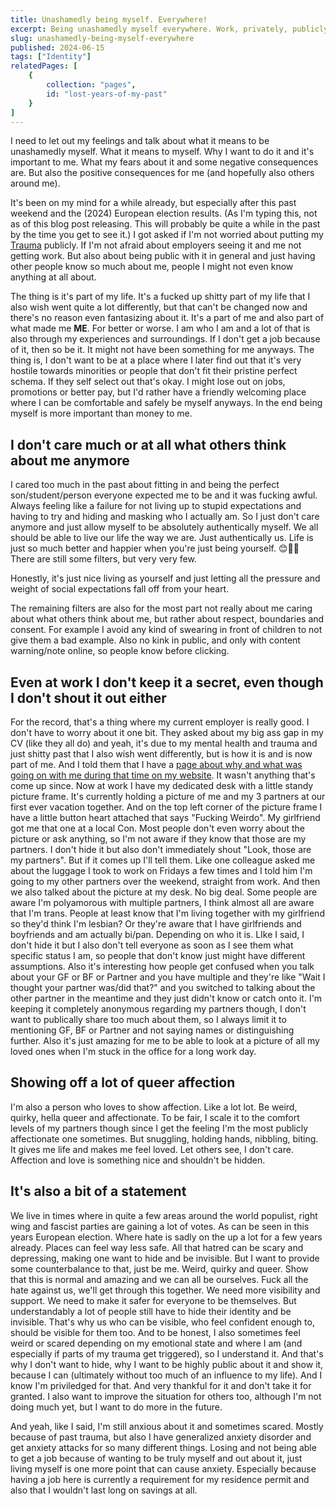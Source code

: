 ```yaml
---
title: Unashamedly being myself. Everywhere!
excerpt: Being unashamedly myself everywhere. Work, privately, publicly.
slug: unashamedly-being-myself-everywhere
published: 2024-06-15
tags: ["Identity"]
relatedPages: [
    {
        collection: "pages",
        id: "lost-years-of-my-past"
    }
]
---
```


I need to let out my feelings and talk about what it means to be unashamedly myself. What it means to myself. Why I want to do it and it's important to me. What my fears about it and some negative consequences are. But also the positive consequences for me (and hopefully also others around me).

It's been on my mind for a while already, but especially after this past weekend and the (2024) European election results. (As I'm typing this, not as of this blog post releasing. This will probably be quite a while in the past by the time you get to see it.) I got asked if I'm not worried about putting my [Trauma](/lost-years-of-my-past) publicly. If I'm not afraid about employers seeing it and me not getting work. But also about being public with it in general and just having other people know so much about me, people I might not even know anything at all about.

The thing is it's part of my life. It's a fucked up shitty part of my life that I also wish went quite a lot differently, but that can't be changed now and there's no reason even fantasizing about it. It's a part of me and also part of what made me **ME**. For better or worse. I am who I am and a lot of that is also through my experiences and surroundings. If I don't get a job because of it, then so be it. It might not have been something for me anyways. The thing is, I don't want to be at a place where I later find out that it's very hostile towards minorities or people that don't fit their pristine perfect schema. If they self select out that's okay. I might lose out on jobs, promotions or better pay, but I'd rather have a friendly welcoming place where I can be comfortable and safely be myself anyways. In the end being myself is more important than money to me.

## I don't care much or at all what others think about me anymore

I cared too much in the past about fitting in and being the perfect son/student/person everyone expected me to be and it was fucking awful. Always feeling like a failure for not living up to stupid expectations and having to try and hiding and masking who I actually am. So I just don't care anymore and just allow myself to be absolutely authentically myself. We all should be able to live our life the way we are. Just authentically us. Life is just so much better and happier when you're just being yourself. 😊🥰💚 There are still some filters, but very very few.

Honestly, it's just nice living as yourself and just letting all the pressure and weight of social expectations fall off from your heart.

The remaining filters are also for the most part not really about me caring about what others think about me, but rather about respect, boundaries and consent. For example I avoid any kind of swearing in front of children to not give them a bad example. Also no kink in public, and only with content warning/note online, so people know before clicking.

## Even at work I don't keep it a secret, even though I don't shout it out either

For the record, that's a thing where my current employer is really good. I don't have to worry about it one bit. They asked about my big ass gap in my CV (like they all do) and yeah, it's due to my mental health and trauma and just shitty past that I also wish went differently, but is how it is and is now part of me. And I told them that I have a [page about why and what was going on with me during that time on my website](/lost-years-of-my-past). It wasn't anything that's come up since. Now at work I have my dedicated desk with a little standy picture frame. It's currently holding a picture of me and my 3 partners at our first ever vacation together. And on the top left corner of the picture frame I have a little button heart attached that says "Fucking Weirdo". My girlfriend got me that one at a local Con. Most people don't even worry about the picture or ask anything, so I'm not aware if they know that those are my partners. I don't hide it but also don't immediately shout "Look, those are my partners". But if it comes up I'll tell them. Like one colleague asked me about the luggage I took to work on Fridays a few times and I told him I'm going to my other partners over the weekend, straight from work. And then we also talked about the picture at my desk. No big deal. Some people are aware I'm polyamorous with multiple partners, I think almost all are aware that I'm trans. People at least know that I'm living together with my girlfriend so they'd think I'm lesbian? Or they're aware that I have girlfriends and boyfriends and am actually bi/pan. Depending on who it is. LIke I said, I don't hide it but I also don't tell everyone as soon as I see them what specific status I am, so people that don't know just might have different assumptions. Also it's interesting how people get confused when you talk about your GF or BF or Partner and you have multiple and they're like "Wait I thought your partner was/did that?" and you switched to talking about the other partner in the meantime and they just didn't know or catch onto it. I'm keeping it completely anonymous regarding my partners though, I don't want to publically share too much about them, so I always limit it to mentioning GF, BF or Partner and not saying names or distinguishing further. Also it's just amazing for me to be able to look at a picture of all my loved ones when I'm stuck in the office for a long work day.

## Showing off a lot of queer affection

I'm also a person who loves to show affection. Like a lot lot. Be weird, quirky, hella queer and affectionate. To be fair, I scale it to the comfort levels of my partners though since I get the feeling I'm the most publicly affectionate one sometimes. But snuggling, holding hands, nibbling, biting. It gives me life and makes me feel loved. Let others see, I don't care. Affection and love is something nice and shouldn't be hidden.

## It's also a bit of a statement

We live in times where in quite a few areas around the world populist, right wing and fascist parties are gaining a lot of votes. As can be seen in this years European election. Where hate is sadly on the up a lot for a few years already. Places can feel way less safe. All that hatred can be scary and depressing, making one want to hide and be invisible. But I want to provide some counterbalance to that, just be me. Weird, quirky and queer. Show that this is normal and amazing and we can all be ourselves. Fuck all the hate against us, we'll get through this together. We need more visibility and support. We need to make it safer for everyone to be themselves. But understandably a lot of people still have to hide their identity and be invisible. That's why us who can be visible, who feel confident enough to, should be visible for them too. And to be honest, I also sometimes feel weird or scared depending on my emotional state and where I am (and especially if parts of my trauma get triggered), so I understand it. And that's why I don't want to hide, why I want to be highly public about it and show it, because I can (ultimately without too much of an influence to my life). And I know I'm priviledged for that. And very thankful for it and don't take it for granted. I also want to improve the situation for others too, although I'm not doing much yet, but I want to do more in the future.

And yeah, like I said, I'm still anxious about it and sometimes scared. Mostly because of past trauma, but also I have generalized anxiety disorder and get anxiety attacks for so many different things. Losing and not being able to get a job because of wanting to be truly myself and out about it, just living myself is one more point that can cause anxiety. Especially because having a job here is currently a requirement for my residence permit and also that I wouldn't last long on savings at all.
